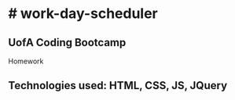 <h1># work-day-scheduler</h1>
<h2>UofA Coding Bootcamp</h2>
Homework 

<h2>Technologies used: HTML, CSS, JS, JQuery</h2>
